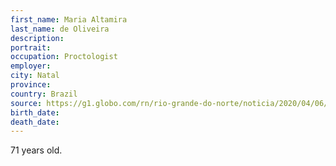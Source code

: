 ```yaml
---
first_name: Maria Altamira
last_name: de Oliveira
description: 
portrait: 
occupation: Proctologist
employer: 
city: Natal
province: 
country: Brazil
source: https://g1.globo.com/rn/rio-grande-do-norte/noticia/2020/04/06/medica-que-morreu-de-coronavirus-em-natal-se-isolou-apos-voltar-de-viagem-de-trabalho-aos-eua-relatam-familiares.ghtml
birth_date: 
death_date: 
---
```


71 years old.